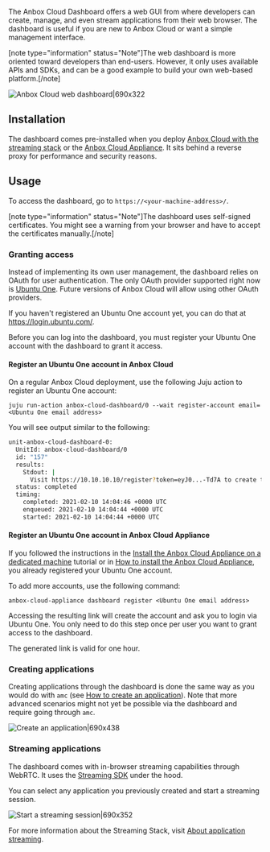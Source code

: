 The Anbox Cloud Dashboard offers a web GUI from where developers can create, manage, and even stream applications from their web browser.
The dashboard is useful if you are new to Anbox Cloud or want a simple management interface.

[note type="information" status="Note"]The web dashboard is more oriented toward developers than end-users. However, it only uses available APIs and SDKs, and can be a good example to build your own web-based platform.[/note]

![Anbox Cloud web dashboard|690x322](https://assets.ubuntu.com/v1/4a1c8531-manage_dashboard-applications.png)

## Installation

The dashboard comes pre-installed when you deploy [Anbox Cloud with the streaming stack](https://discourse.ubuntu.com/t/install-anbox-cloud/17744) or the [Anbox Cloud Appliance](https://discourse.ubuntu.com/t/install-appliance/22681). It sits behind a reverse proxy for performance and security reasons.

## Usage

To access the dashboard, go to `https://<your-machine-address>/`.

[note type="information" status="Note"]The dashboard uses self-signed certificates. You might see a warning from your browser and have to accept the certificates manually.[/note]

### Granting access

Instead of implementing its own user management, the dashboard relies on OAuth for user authentication. The only OAuth provider supported right now is [Ubuntu One](https://login.ubuntu.com/). Future versions of Anbox Cloud will allow using other OAuth providers.

If you haven't registered an Ubuntu One account yet, you can do that at https://login.ubuntu.com/.

Before you can log into the dashboard, you must register your Ubuntu One account with the dashboard to grant it access.

#### Register an Ubuntu One account in Anbox Cloud

On a regular Anbox Cloud deployment, use the following Juju action to register an Ubuntu One account:

    juju run-action anbox-cloud-dashboard/0 --wait register-account email=<Ubuntu One email address>

You will see output similar to the following:

```sh
unit-anbox-cloud-dashboard-0:
  UnitId: anbox-cloud-dashboard/0
  id: "157"
  results:
    Stdout: |
      Visit https://10.10.10.10/register?token=eyJ0...-Td7A to create the new user
  status: completed
  timing:
    completed: 2021-02-10 14:04:46 +0000 UTC
    enqueued: 2021-02-10 14:04:44 +0000 UTC
    started: 2021-02-10 14:04:44 +0000 UTC
```

<a name="dashboard-access-appliance"></a>
#### Register an Ubuntu One account in Anbox Cloud Appliance

If you followed the instructions in the [Install the Anbox Cloud Appliance on a dedicated machine](https://discourse.ubuntu.com/t/install-appliance/22681) tutorial or in [How to install the Anbox Cloud Appliance](https://discourse.ubuntu.com/t/how-to-install-the-anbox-cloud-appliance/29702), you already registered your Ubuntu One account.

To add more accounts, use the following command:

    anbox-cloud-appliance dashboard register <Ubuntu One email address>

Accessing the resulting link will create the account and ask you to login via Ubuntu One. You only need to do this step once per user you want to grant access to the dashboard.

The generated link is valid for one hour.

### Creating applications

Creating applications through the dashboard is done the same way as you would do with `amc` (see [How to create an application](https://discourse.ubuntu.com/t/create-an-application/24198)).
Note that more advanced scenarios might not yet be possible via the dashboard and require going through `amc`.

![Create an application|690x438](https://assets.ubuntu.com/v1/40dda4a6-manage_dashboard-add-application.png)

### Streaming applications

The dashboard comes with in-browser streaming capabilities through WebRTC. It uses the [Streaming SDK](https://discourse.ubuntu.com/t/anbox-cloud-sdks/17844#streaming-sdk) under the hood.

You can select any application you previously created and start a streaming session.

![Start a streaming session|690x352](https://assets.ubuntu.com/v1/6087fbd9-gs_dashboard_start_session.png)

For more information about the Streaming Stack, visit [About application streaming](https://discourse.ubuntu.com/t/streaming-android-applications/17769).
